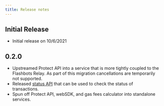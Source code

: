 ```yaml
---
title: Release notes
---
```


## Initial Release
- Initial release on 10/6/2021

## 0.2.0 
- Upstreamed Protect API into a service that is more tightly coupled to the Flashbots Relay. As part of this migration cancellations are temporarily not supported.
- Released [status API](/docs/flashbots-protect/rpc/status-api) that can be used to check the status of transactions.
- Spun off Protect API, webSDK, and gas fees calculator into standalone services.